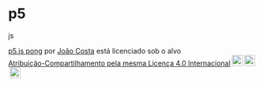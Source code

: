 # p5
js

<p xmlns:cc="http://creativecommons.org/ns#" xmlns:dct="http://purl.org/dc/terms/"><a property="dct:title" rel="cc :attributionURL" href="http://jaodufrifai.github.io/p5/">p5.js pong</a> por <a rel="cc:attributionURL dct:creator" property="cc:attributionName" href= "https://github.com/jaodufrifai">João Costa</a> está licenciado sob o alvo <a href="http://creativecommons.org/licenses/by-sa/4.0/?ref=chooser-v1" ="_blank" rel="license noopener noreferrer" style="display:inline-block;">Atribuição-Compartilhamento pela mesma Licença 4.0 Internacional<img style="height:22px!important;margin-left:3px;vertical-align:text- fundo;" src="https://mirrors.creativecommons.org/presskit/icons/cc.svg?ref=chooser-v1"><img style="height:22px!important;margin-left:3px;vertical-align:text -fundo;" src="https://mirrors.creativecommons.org/presskit/icons/by.svg?ref=chooser-v1"><img style="height:22px!important;margin-left:3px;vertical-align:text -fundo;" src="https://mirrors.creativecommons.org/presskit/icons/sa.svg?ref=chooser-v1"></a></p>
